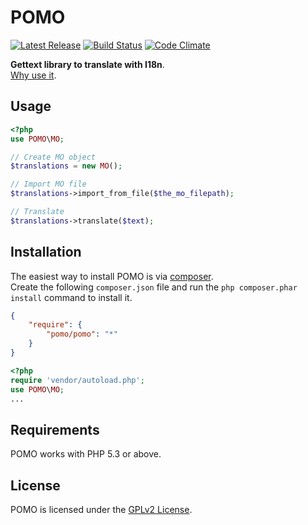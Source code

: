 POMO
====
[![Latest Release](https://img.shields.io/packagist/v/pomo/pomo.svg)](https://packagist.org/packages/pomo/pomo)
[![Build Status](https://travis-ci.org/LeoColomb/pomo.svg?branch=master)](https://travis-ci.org/LeoColomb/pomo)
[![Code Climate](https://img.shields.io/codeclimate/github/LeoColomb/pomo.svg)](https://codeclimate.com/github/LeoColomb/pomo)

**Gettext library to translate with I18n**.  
[Why use it](http://codex.wordpress.org/I18n_for_WordPress_Developers).

Usage
-----
```php
<?php
use POMO\MO;

// Create MO object
$translations = new MO();

// Import MO file
$translations->import_from_file($the_mo_filepath);

// Translate
$translations->translate($text);
```

Installation
------------
The easiest way to install POMO is via [composer](http://getcomposer.org/).  
Create the following `composer.json` file and run the `php composer.phar install` command to install it.

```json
{
    "require": {
        "pomo/pomo": "*"
    }
}
```

```php
<?php
require 'vendor/autoload.php';
use POMO\MO;
...
```

Requirements
------------
POMO works with PHP 5.3 or above.

License
-------
POMO is licensed under the [GPLv2 License](LICENSE).
